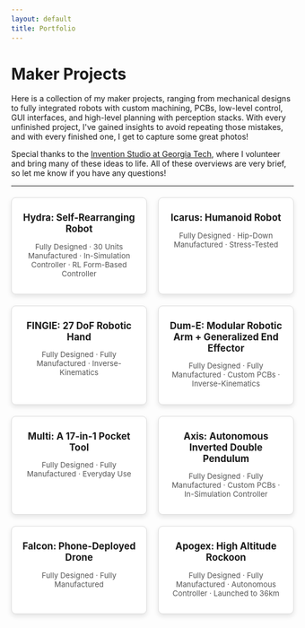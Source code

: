 ```yaml
---
layout: default
title: Portfolio
---
```


# Maker Projects

Here is a collection of my maker projects, ranging from mechanical designs to fully integrated robots with custom machining, PCBs, low-level control, GUI interfaces, and high-level planning with perception stacks. With every unfinished project, I've gained insights to avoid repeating those mistakes, and with every finished one, I get to capture some great photos! 

Special thanks to the [Invention Studio at Georgia Tech](https://inventionstudio.gatech.edu/), where I volunteer and bring many of these ideas to life. All of these overviews are very brief, so let me know if you have any questions!

---

<div class="portfolio-grid">
  <!-- Project 0 -->
  <div class="portfolio-card" onclick="toggleModal('modal0')">
    <h2>Hydra: Self-Rearranging Robot</h2>
    <p>Fully Designed &middot; 30 Units Manufactured &middot; In-Simulation Controller &middot; RL Form-Based Controller</p>
  </div>
  
  <!-- Project 1 -->
  <div class="portfolio-card" onclick="toggleModal('modal1')">
    <h2>Icarus: Humanoid Robot</h2>
    <p>Fully Designed &middot; Hip-Down Manufactured &middot; Stress-Tested</p>
  </div>

  <!-- Project 2 -->
  <div class="portfolio-card" onclick="toggleModal('modal2')">
    <h2>FINGIE: 27 DoF Robotic Hand</h2>
    <p>Fully Designed &middot; Fully Manufactured &middot; Inverse-Kinematics</p>
  </div>

  <!-- Project 3 -->
  <div class="portfolio-card" onclick="toggleModal('modal3')">
    <h2>Dum-E: Modular Robotic Arm + Generalized End Effector</h2>
    <p>Fully Designed &middot; Fully Manufactured &middot; Custom PCBs &middot; Inverse-Kinematics</p>
  </div>

  <!-- Project 4 -->
  <div class="portfolio-card" onclick="toggleModal('modal3.5')">
    <h2>Multi: A 17-in-1 Pocket Tool</h2>
    <p>Fully Designed &middot; Fully Manufactured &middot; Everyday Use</p>
  </div>

  <!-- Project 4 -->
  <div class="portfolio-card" onclick="toggleModal('modal4')">
    <h2>Axis: Autonomous Inverted Double Pendulum</h2>
    <p>Fully Designed &middot; Fully Manufactured &middot; Custom PCBs &middot; In-Simulation Controller</p>
  </div>

  <!-- Project 5 -->
  <div class="portfolio-card" onclick="toggleModal('modal5')">
    <h2>Falcon: Phone-Deployed Drone</h2>
    <p>Fully Designed &middot; Fully Manufactured</p>
  </div>

  <!-- Project 6 -->
  <div class="portfolio-card" onclick="toggleModal('modal6')">
    <h2>Apogex: High Altitude Rockoon</h2>
    <p>Fully Designed &middot; Fully Manufactured &middot; Autonomous Controller &middot; Launched to 36km</p>
  </div>
</div>

<!-- Modals -->
<div id="modal0" class="modal">
  <div class="modal-content">
    <button class="close-btn" onclick="toggleModal('modal0')">&times;</button>
    <h2>Hydra: Self-Rearranging Robot</h2>
    <div class="two-column">
      <div class="text-column">
        <h3>Motivation</h3>
        <p>Humans have shaped the world to suit our needs, creating a utilitarian environment we can inhabit. Anthropomorphic robotics, therefore, serves as a natural bridge to generalized robotics—capable of using the same tools and spaces, and thus performing the same tasks as we do. However, robotics has the potential to achieve much more. What if robots weren't constrained by form? What if they could navigate any conceivable space, grasp objects of any shape, and serve and manipulate any tool? Amorphic robotics opens up every niche in our world — offering possibilities beyond what evolution could provide.</p>
        <h3>Design Overview</h3>
        <p>All self-rearranging robots currently are prohibitively large, move very slowly, and have horribly insufficient control systems. I want to solve all of these problems. I decided to use <em>edges</em> and <em>nodes</em>. Nodes have four electromagnets which can be controlled, and edges can rotate, extend, and flex, with magnetic terminals on each side. This enables self-rearrangement and unrestricted movement. The mechanical and electrical design allows for sub-cm length of edges and 10mm width in each node-edge subsystem.</p>
      </div>
      <div class="image-column">
        <img src="images/hydra_render.png" alt="Hydra Render">
      </div>
    </div>
    <!-- Move "Some Challenges" section here -->
    <h3>Some Challenges</h3>
    <p>This project is ongoing, so not all of the challenges are known yet, but below are a few that caused me pain...</p>
    <ul>
      <li><strong>Permanent Magnets</strong>: Since the batteries are self-contained within the nodes (and also communicate power via pogo pin contact points to the edges), we want to minimize power usage. Thus, we don't want energy draw when the electromagnets are in contact (i.e. <em>on</em>). So, instead of traditional electromagnets which are on when current is sent through them, I had to use permanent magnets which are off when current is sent through them. Unfortunately, these do not exist for purchase in the size I need, so I manufactured them. To do this, I designed and manufactured a spooling mechanism and computed the solenoid dimensions to generate a specific holding force of the magnet. This necessary holding force was computed through stochastic guarantees on the cumulative force of lattice structures that the overall system could generate. This garauntee is quite cool as there is feedback between torque profiles in the motor, the weight of the motors, and the peak carrying weight of the magnets and their own weight so it turns into an optimization problem!</li>
      <li><strong>Position Control of Motors</strong>: The motors used are micro-DC motors which cost about $1 each with custom planetary gearboxes (for the motor responsible for rotation) and wormgear drives (for the motor responsible for extension/flexion) and unfortunately are too small to have any encoder setup that I could simply buy. As such, I had to use coin encoders (which only have an accuracy of 180 degrees) and embed them into the back-shaft inside the micro-DC motor. To do this, I had to reconstruct the shell of the motor, which required me to bend zinc sheets very precisely and mount the encoders as part of the body of the motor.</li>
      <li><strong>Parallelized Simulation</strong>: Previous attempts at large-scale self-reassembling robots generally used search algorithms and basic movement primitive structures. But, based on work at the AMBER Lab, I was curious about how we could reduce the high-dimensional decision space of this control system (since it has massive state spaces) using reinforcement learning (RL). I thus set up IsaacSim in a Dockerized container and hosted it on a virtual GPU (since I cannot afford the multi-thousand dollar price tag to buy one). I wrote custom physics for the attachment and reorganization of nodes and edges. I'm currently experimenting with different hierarchically stacked RL-based controllers.</li>
    </ul>
  </div>
</div>

<div id="modal1" class="modal">
  <div class="modal-content">
    <button class="close-btn" onclick="toggleModal('modal1')">&times;</button>
    <h2>Icarus: Humanoid Robot</h2>
    <!-- First section with text on the left and image on the right -->
    <div class="two-column">
      <div class="text-column">
        <h3>Challenges</h3>
        <p>You'll notice that I did not use the typical cylindrical motors to actuate the joints. This was due to cost - each of those (e.g. Unitree B1) are $8,000+ which are personally unaffordable. Instead, I decided to build in the motors to the skeletal structure of the robot. This posed a massive mechanical engineering challenge as parameterizing the model is now nearly impossible. I built an API that plugs into my Fusion 360 for this that draws on available dimensions from Servocity, where I sourced the motors. This enables parameterization of limb lengths so that I can optimize stress profiles in FEA in Fusion 360.</p>
        <h3>Objectives</h3>
        <p>A main objective that I gave myself for this project was to try to mimic the motion patterns of humanoid joints as closely as possible. A good example of this is the scapular motion, which does not follow a typical fixed radius arc. Instead, it moves approximately linearly until an inflection point at which it translates to an arc of approximately fixed radius. To mimic this, I used linear rails with linear bearings with pendulum-esque structures actuated by a central motor. On the linear rails, there are stiff springs. As the linear rail (attached to the shoulders) moves up the rail linearly, they quickly collide with the springs, which then translate the motion to an arc.</p>
        <p>Similarly, shoulder abduction (generally controlled by the supraspinatus and lateral middle deltoid muscles) is controlled by linear rails themselves actuated by in-line motors attached to the spine via universal joints, allowing for a full range of motion.</p>
      </div>
      <div class="image-column">
        <img src="images/human.PNG" alt="Icarus Render">
      </div>
    </div>
    <!-- Optimizations section in single column -->
    <h3>Optimizations</h3>
    <p>The entire assembly had to be low-cost. Because of the in-line motor design and the entirely custom gearboxes, it is able to be assembled at the cost of approximately $3,000. To achieve this, I had to design a Fusion 360 widget to automatically parameterize and generate crown gearboxes since I needed to translate axial motion from the motors, which is in-line with the joints, to a perpendicular motion while also controlling the exact torque profiles of the joints.</p>
    <p>The use of custom-coded widgets was especially useful because I was computing the necessary torque profiles of the different joints through walking simulation in MuJoCo. The walking dynamics were manually defined in the beginning after a long attempt using Pinocchio.</p>
    <!-- Manufacturing section -->
    <h3>Manufacturing</h3>
    <p>Due to budget constraints, I was only able to manufacture the hip-down parts. Below, I showcase one of the legs and the knee joint. All of the parts were manufactured from aluminum (a fastener for the ankle was steel due to shearing concerns) using a 5-axis CNC for 3D parts and a waterjet for the 2D parts.</p>
    <!-- Third set of side-by-side images -->
    <div class="small-image-row">
      <img src="images/gearbox.png" alt="Gearbox">
      <img src="images/leg.png" alt="Leg">
    </div>
    <!-- Stress-Test section -->
    <h3>Stress-Test</h3>
    <p>After simulating necessary joint torque values, I evaluated how well the manufactured joints matched. Compared to simulated values, the resulting torque profiles were nearly identical. Below is an interesting comparison to humanoid joint profiles, which the robotic joints universally outperformed.</p>
    <!-- Single full-width image -->
    <img src="images/stress_test.png" alt="Icarus Robot Close-up" class="centered-image">
  </div>
</div>


<div id="modal2" class="modal">
  <div class="modal-content">
    <button class="close-btn" onclick="toggleModal('modal2')">&times;</button>
    <h2>FINGIE: 27 DoF Robotic Hand</h2>
    <div class="medium-image-row">
        <img src="images/fingie1.png" alt="view1">
        <img src="images/fingie2.png" alt="view2">
    </div>
    <h3>Description</h3>
    <p>The goal of this project was to use creative manufacturing techniques and materials to biomechanically simulate anthropomorphic hand movements. Almost all prosthetics/robotic hands on the market are maximum of 10-13 DoF, this project aims to capture the full 27 DoF present in normal human hands.</p>
    <h3>Some Challenges</h3>
    <ul>
      <li><strong>Complex Joint Dynamics</strong>: There are so many complex dynamics in the human hand. Just squeeze your metacarpals together, that's not even generally considered a degree of motion but it is! The thumb is an absolute mess with how it interacts with the trapezium (still better than the mess of bones in the foot though)! So, it was relatively obvious from the start that simple joints using bearings, bushings, etc. would be pointless since half of the joints work in multiple dimensions simultaneously anyway. So, what I became interested in what flexible resin printing (all of the white in the renders above). This enables twisting, compression, extension, etc. of what could be considered ligaments and tendons. These were wrapped around the base and end of the metacarpals and bolted into place. They were also snap-fitted to the back of the fingers and act as the grip as well on the distal joints.</li>
      <li><strong>Long-Range Force Communication</strong>: We know from prosthetics that EMG measurements in the palm/hand are essentially non-existent and similarly anatomically we know that the muscles responsible for hand movement are almost entirely activated and contained within the forearm. Similarly, for this project, I housed the actuators which were simple servo motors with about 10kg/cm of torque with a custom spool attachment on top. These spools were wrapped with kevlar string and routed through holes in the hand to actuate different directions. An added benefit of the flexible resin prints is that inverse movement already occurs without active actuation, so the motors only need to actuate joints in one direction in general.</li>
      <li><strong>Abduction & Adduction of Phlanges</strong>: If I were to return to this project, I would custom manufacture gear boxes to fit inside of the palm and between the metacarpals to do much of the hand's actuation, but I did this project when I was less confident in my mechanical engineering, so I decided instead to deal with non-tendon-actuated movement by simply carving out an area in the phalanges in the fingers and inserting a micro-servo motor which then locks its arm via jointed bolt to the end of the metacarpals, and thus achieves direct drive of the abduction/adduction motion.</li>
    </ul>
    <h3>Where This Ended Up</h3>
    All of this project was manufactured back when was working on it, but it ended up failing because of the very low fidelity of control that I could exert on each joint. This was a combination of how I used tendons and flexible ligament structures in the design. I have given some thought to how I would redo this if I were to give it another go. Some thoughts are in this <a href="images/design_doc.pdf" target="_blank">design document</a>.
  </div>
</div>

<div id="modal3" class="modal">
  <div class="modal-content">
    <button class="close-btn" onclick="toggleModal('modal3')">&times;</button>
    <h2>Dum-E: Modular Robotic Arm & Generalized End Effector</h2>
    <div class="two-column">
      <div class="text-column">
        <h3>Description</h3>
        <p>My intention was to hang this robotic arm from the ceiling and have a large enough range of motion to reach any object in about a third of my dorm room. Due to size, utility requirements, etc. I had multiple goals</p>
        <ul>
          <li><strong>Modularity</strong>: Due to the number of joints, I designed all of them to share the same internal structure with differing mechanically parameterized outer diameters. </li>
          <li><strong>Generalized End Effector</strong>: I wanted the arm to be very multi-use and as such, I designed numerous different end effectors such as grippers, drills, electromagnetic holders, and a couple others. The end effector of the arm used a servo mechanism to lock the attached end effector into place and used pogo pins to communicate power and datastreams.</li>
          <li><strong>Inverse Kinematics</strong>: This was the first project that I attempted inverse kinematics for and largely succeeded. I used MuJoCo to produce a digital twin and update the positioning in real-time as the robotic arm moved.</li>
          <li><strong>Custom PCBs</strong>: I used a magnetically locking drawer in the base of the arm to house the Raspberry Pi 4B+ which acted as the central controller. Since there were so many joints in series and I couldn't fit dozens of wires in the housing of the arm, I designed and manufactured custom PCBs which used modbus commands to control each motor individually based on indices sent in the commands (this thus reduced the number of wires to a total of four).</li>
        </ul>
      </div>
      <div class="image-column">
        <img src="images/bodies1.png" alt="body Render">
      </div>
    </div>
    <h3>Modular Joint Design</h3>
    <div class="small-image-row">
        <img src="images/joint1.png" alt="view1">
        <img src="images/joint2.png" alt="view2">
    </div>
    <h3>Generalized End Effector Design</h3>
    <div class="small-image-row">
        <img src="images/endeffector1.png" alt="view1">
        <img src="images/endeffector2.png" alt="view2">
    </div>
  </div>
</div>

<div id="modal3.5" class="modal">
  <div class="modal-content">
    <button class="close-btn" onclick="toggleModal('modal3.5')">&times;</button>
    <h2>Multi: A 17-in-1 Pocket Tool</h2>
    <div class="two-column">
      <div class="text-column">
        <p>Completed in 2023. Description Coming Soon!</p>
      </div>
      <div class="image-column">
        <img src="images/tool.png" alt="Multitool">
      </div>
    </div>
  </div>
</div>

<div id="modal4" class="modal">
  <div class="modal-content">
    <button class="close-btn" onclick="toggleModal('modal4')">&times;</button>
    <h2>Axis: Autonomous Inverted Double Pendulum</h2>
    <img src="/assets/images/project4-large.jpg" alt="Axis Pendulum">
    <p>Completed in 2021. Description Coming Soon!</p>
  </div>
</div>

<div id="modal5" class="modal">
  <div class="modal-content">
    <button class="close-btn" onclick="toggleModal('modal5')">&times;</button>
    <h2>Falcon: Phone-Deployed Drone</h2>
    <div class="two-column">
      <div class="text-column">
        <p>Completed in 2021. Description Coming Soon!</p>
      </div>
      <div class="image-column">
        <img src="images/falcon.png" alt="Falcon Model">
      </div>
    </div>    
  </div>
</div>

<div id="modal6" class="modal">
  <div class="modal-content">
    <button class="close-btn" onclick="toggleModal('modal6')">&times;</button>
    <h2>Apogex: High Altitude Rockoon</h2>
    <p>Completed in 2020. Description Coming Soon!</p>
    <div class="centered-image">
        <img src="images/rocket.png" alt="view1">
    </div>
    <div class="small-image-row">
        <img src="images/launch.png" alt="view1">
        <img src="images/dog.png" alt="view2">
    </div>
    <div class="small-image-row">
        <img src="images/electronics.png" alt="view1">
        <img src="images/closeup.png" alt="view2">
    </div>
  </div>
</div>

<!-------------------------------------------- JS & Stylings -------------------------------------------->

<!-- JavaScript for Modal Toggle -->
<script>
  function toggleModal(modalId) {
    const modal = document.getElementById(modalId);
    if (modal) {
      const isVisible = modal.classList.contains("show-modal");
      modal.classList.toggle("show-modal", !isVisible);
      document.body.classList.toggle("modal-open", !isVisible);
    }
  }

  // Close modal when clicking outside of it
  window.addEventListener('click', function(event) {
    const modals = document.querySelectorAll('.modal');
    modals.forEach((modal) => {
      if (event.target === modal) {
        modal.classList.remove("show-modal");
        document.body.classList.remove("modal-open");
      }
    });
  });
</script>

<!-- CSS for the modal and portfolio grid -->
<!-- CSS for the modal and portfolio grid with fade-in/out effect and adjusted text sizes -->
<style>
  .centered-image {
    display: block;           /* Makes image act like a block-level element */
    margin: 0 auto;           /* Centers the image horizontally */
    width: 50%;               /* Sets image width to 50% of its container */
    max-width: 50%;          /* Ensures image does not exceed container width */
    height: auto;             /* Maintains the aspect ratio */
}

/* Modal Content Styling */
.modal-content {
    background-color: #fff;
    border-radius: 8px;
    padding: 20px;
    width: 80vw;
    height: auto;
    position: relative;
    text-align: left;
    overflow-y: auto;
    max-height: 80vh;
    box-sizing: border-box;
}

/* Two-Column Layout for First Section */
.two-column {
    display: grid;
    grid-template-columns: 1fr 1fr; /* Two equal-width columns */
    gap: 20px;
    margin-bottom: 20px;
}

.text-column {
    /* No additional alignment styling needed */
}

.image-column img {
    width: 100%; /* Make the image take up full width of the column */
    height: auto;
    border-radius: 4px;
}

/* Image Row Styling for other sections */
.image-row {
    display: flex;
    justify-content: space-between;
    gap: 10px;
    margin-bottom: 20px;
}

.image-row img {
    width: 48%;
    height: auto;
    border-radius: 4px;
}

.small-image-row {
    display: flex;
    justify-content: space-around;
    align-items: flex-start; /* Align images to the top of the row */
    gap: 10px;
    margin-bottom: 20px;
}

.small-image-row img {
    width: 48%; /* Scale these images to 48% of the container width */
    max-width: 20%; /* Prevent the image from exceeding its container */
    height: auto; /* Maintain aspect ratio */
    border-radius: 4px;
    object-fit: contain; /* Ensures aspect ratio is maintained without stretching */
}

.medium-image-row {
    display: flex;
    justify-content: center; /* Center the group horizontally */
    align-items: center; /* Center images of different heights vertically */
    gap: 10px;
    margin-bottom: 20px;
}

.medium-image-row img {
    width: 48%; /* Scale these images to 48% of the container width */
    max-width: 50%; /* Prevent the image from exceeding its container */
    height: auto; /* Maintain aspect ratio */
    border-radius: 4px;
    object-fit: contain; /* Ensures aspect ratio is maintained without stretching */
}


  /* Portfolio Grid */
  .portfolio-grid {
    display: grid;
    grid-template-columns: repeat(2, 1fr);
    gap: 20px;
    max-width: 100%;
    margin-top: 20px;
  }

  .portfolio-card {
    background-color: #ffffff;
    border: 1px solid #ddd;
    border-radius: 8px;
    box-shadow: 0 4px 8px rgba(0, 0, 0, 0.1);
    padding: 15px;
    text-align: center;
    transition: transform 0.2s;
    cursor: pointer;
    width: auto;
  }

  .portfolio-card:hover {
    transform: translateY(-5px);
  }

  .portfolio-card img {
    width: 100%;
    height: auto;
    border-radius: 4px;
    margin-bottom: 10px;
  }

  .portfolio-card h2 {
    font-size: 1.2em; /* Original font size for project titles */
    margin: 10px 0;
  }

  .portfolio-card p {
    font-size: 0.95em; /* Original font size for project descriptions */
    color: #555;
  }

  /* Modal Styles */
  .modal {
    display: flex;
    justify-content: center;
    align-items: center;
    position: fixed;
    top: 0;
    left: 0;
    width: 100vw;
    height: 100vh;
    background-color: rgba(0, 0, 0, 0.8);
    opacity: 0;
    visibility: hidden;
    transition: opacity 0.3s ease, visibility 0.3s ease;
    z-index: 1000;
  }

  .show-modal {
    opacity: 1;
    visibility: visible;
  }

  .show-modal .modal-content {
    transform: scale(1);
  }

  .modal-content img {
    width: 100%;
    height: auto;
    border-radius: 4px;
    margin-top: 10px;
  }

  .modal-content h2 {
    margin-top: 0;
  }

  .close-btn {
    position: absolute;
    top: 10px;
    right: 15px;
    font-size: 28px;
    color: #333;
    background: none;
    border: none;
    cursor: pointer;
    z-index: 10;
  }

  .modal-open {
    overflow: hidden;
  }
</style>
